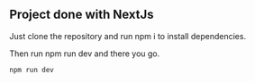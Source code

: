 ## Project done with NextJs

Just clone the repository and run npm i to install dependencies. 

Then run npm run dev and there you go.

```bash
npm run dev
```
